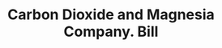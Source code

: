---
doi: 10.7916/D84T7WG7
date_other: '1900'
date_other_textual: '1900'
form: printed ephemera
genre:
- Invoices
name:
- Carbon Dioxide and Magnesia Company
object_in_context_url: https://biggert.cul.columbia.edu/items/view/ave_biggert_01387
subject_hierarchical_geographic:
- Philadelphia, Pennsylvania, United States
subject_name:
- Carbon Dioxide and Magnesia Company
title: Carbon Dioxide and Magnesia Company. Bill
sort_title: Carbon Dioxide and Magnesia Company. Bill
call_number: ave_biggert_01387
coordinates:
- 40.00944444444445,-75.13333333333334
pid: ave_biggert_01387
identifiers: ave_biggert_01387
permalink: /biggert/ave_biggert_01387/
layout: iiif-image-page
---